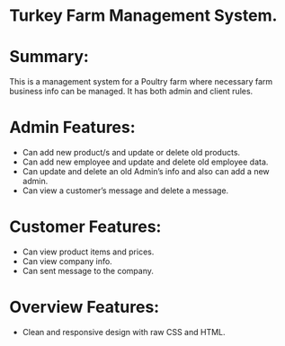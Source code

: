 # Turkey Farm Management System.

# Summary:
  This is a management system for a Poultry farm where necessary farm business info can be managed. It has both admin and client rules.
 
# Admin Features:
  -	Can add new product/s and update or delete old products.
  -	Can add new employee and update and delete old employee data.
  -	Can update and delete an old Admin’s info and also can add a new admin.
  -	Can view a customer’s message and delete a message.

# Customer Features: 
  -	Can view product items and prices.
  -	Can view company info.
  -	Can sent message to the company.

# Overview Features:
  -	Clean and responsive design with raw CSS and HTML.
